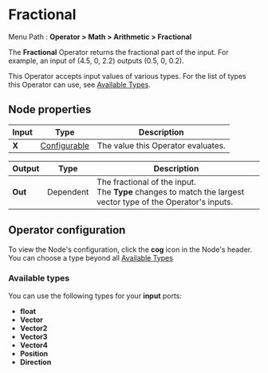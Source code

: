 # Fractional

Menu Path : **Operator > Math > Arithmetic > Fractional**  

The **Fractional** Operator returns the fractional part of the input. For example, an input of (4.5, 0, 2.2) outputs (0.5, 0, 0.2).

This Operator accepts input values of various types. For the list of types this Operator can use, see [Available Types](#AvailableTypes). 

## Node properties

| **Input** | **Type**                                | **Description**                    |
| --------- | --------------------------------------- | ---------------------------------- |
| **X**     | [Configurable](#operator-configuration) | The value this Operator evaluates. |

| **Output** | **Type**  | **Description**                                              |
| ---------- | --------- | ------------------------------------------------------------ |
| **Out**    | Dependent | The fractional of the input. <br/>The **Type** changes to match the largest vector type of the Operator's inputs. |

## Operator configuration

To view the Node's configuration, click the **cog** icon in the Node's header. You can choose a type beyond all [Available Types](#AvailableTypes)

<a name="AvailableTypes"></a>

### Available types

You can use the following types for your **input** ports:

- **float**
- **Vector**
- **Vector2**
- **Vector3**
- **Vector4**
- **Position**
- **Direction**